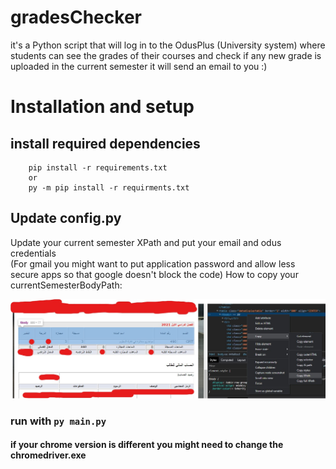 # gradesChecker
it's a Python script that will log in to the OdusPlus (University system) where students can see the grades of their courses and check if any new grade is uploaded in the current semester it will send an email to you :)

# Installation and setup
## install required dependencies
```
    pip install -r requirements.txt
    or
    py -m pip install -r requirments.txt
```
## Update config.py
Update your current semester XPath and put your email and odus credentials  
(For gmail you might want to put application password and allow less secure apps so that google doesn't block the code)
How to copy your currentSemesterBodyPath:

![Screenshot](XPath.jpg)


### run with ``` py main.py ```
#### if your chrome version is different you might need to change the chromedriver.exe
